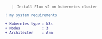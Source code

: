 > ` Install Flux v2 on kubernetes cluster `

```diff
! my system requirements

+ Kuberntes type : k3s
+ Nodes          : 3  
+ Architecter    : Arm
```